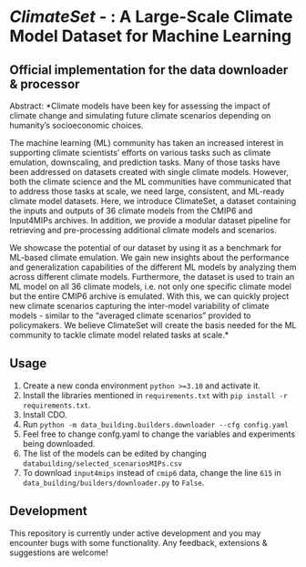# ***ClimateSet*** - : A Large-Scale Climate Model Dataset for Machine Learning

## Official implementation for the data downloader & processor

Abstract: *Climate models have been key for assessing the impact of climate change and simulating future climate scenarios depending on humanity’s socioeconomic choices.

The machine learning (ML) community has taken an increased interest in supporting climate scientists’ efforts on various tasks such as climate emulation, downscaling, and prediction tasks. Many of those tasks have been addressed on datasets created with single climate models. However, both the climate science and the ML communities have communicated that to address those tasks at scale, we need large, consistent, and ML-ready climate model datasets. Here, we introduce ClimateSet, a dataset containing the inputs and outputs of 36 climate models from the CMIP6 and Input4MIPs archives. In addition, we provide a modular dataset pipeline for retrieving and pre-processing additional climate models and scenarios. 

We showcase the potential of our dataset by using it as a benchmark for ML-based climate emulation. We gain new insights about the performance and generalization capabilities of the different ML models by analyzing them across different climate models. Furthermore, the dataset is used to train an ML model on all 36 climate models, i.e. not only one specific climate model but the entire CMIP6 archive is emulated. With this, we can quickly project new climate scenarios capturing the inter-model variability of climate models - similar to the “averaged climate scenarios” provided to policymakers. We believe ClimateSet will create the basis needed for the ML community to tackle climate model related tasks at scale.*

## Usage 

1. Create a new conda environment ```python >=3.10``` and activate it.
2. Install the libraries mentioned in ```requirements.txt``` with ```pip install -r requirements.txt```.
3. Install CDO.
4. Run ```python -m data_building.builders.downloader --cfg config.yaml``` 
5. Feel free to change confg.yaml to change the variables and experiments being downloaded.
6. The list of the models can be edited by changing ```databuilding/selected_scenariosMIPs.csv```
7. To download ```input4mips``` instead of ```cmip6``` data, change the line ``615`` in ```data_building/builders/downloader.py``` to ```False```.

## Development

This repository is currently under active development and you may encounter bugs with some functionality. 
Any feedback, extensions & suggestions are welcome!
